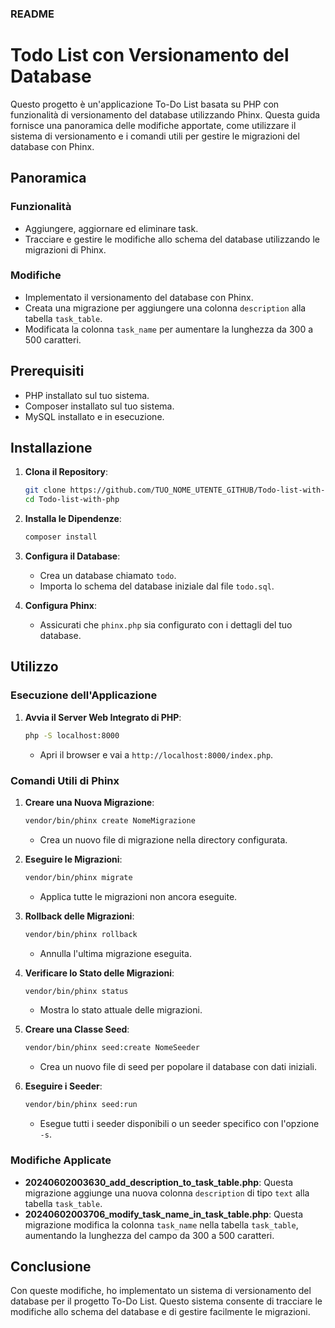 ### README

# Todo List con Versionamento del Database

Questo progetto è un'applicazione To-Do List basata su PHP con funzionalità di versionamento del database utilizzando Phinx. Questa guida fornisce una panoramica delle modifiche apportate, come utilizzare il sistema di versionamento e i comandi utili per gestire le migrazioni del database con Phinx.

## Panoramica

### Funzionalità
- Aggiungere, aggiornare ed eliminare task.
- Tracciare e gestire le modifiche allo schema del database utilizzando le migrazioni di Phinx.

### Modifiche
- Implementato il versionamento del database con Phinx.
- Creata una migrazione per aggiungere una colonna `description` alla tabella `task_table`.
- Modificata la colonna `task_name` per aumentare la lunghezza da 300 a 500 caratteri.

## Prerequisiti
- PHP installato sul tuo sistema.
- Composer installato sul tuo sistema.
- MySQL installato e in esecuzione.

## Installazione

1. **Clona il Repository**:
   ```bash
   git clone https://github.com/TUO_NOME_UTENTE_GITHUB/Todo-list-with-php.git
   cd Todo-list-with-php
   ```

2. **Installa le Dipendenze**:
   ```bash
   composer install
   ```

3. **Configura il Database**:
   - Crea un database chiamato `todo`.
   - Importa lo schema del database iniziale dal file `todo.sql`.

4. **Configura Phinx**:
   - Assicurati che `phinx.php` sia configurato con i dettagli del tuo database.

## Utilizzo

### Esecuzione dell'Applicazione

1. **Avvia il Server Web Integrato di PHP**:
   ```bash
   php -S localhost:8000
   ```
   - Apri il browser e vai a `http://localhost:8000/index.php`.

### Comandi Utili di Phinx

1. **Creare una Nuova Migrazione**:
   ```bash
   vendor/bin/phinx create NomeMigrazione
   ```
   - Crea un nuovo file di migrazione nella directory configurata.

2. **Eseguire le Migrazioni**:
   ```bash
   vendor/bin/phinx migrate
   ```
   - Applica tutte le migrazioni non ancora eseguite.

3. **Rollback delle Migrazioni**:
   ```bash
   vendor/bin/phinx rollback
   ```
   - Annulla l'ultima migrazione eseguita.

4. **Verificare lo Stato delle Migrazioni**:
   ```bash
   vendor/bin/phinx status
   ```
   - Mostra lo stato attuale delle migrazioni.

5. **Creare una Classe Seed**:
   ```bash
   vendor/bin/phinx seed:create NomeSeeder
   ```
   - Crea un nuovo file di seed per popolare il database con dati iniziali.

6. **Eseguire i Seeder**:
   ```bash
   vendor/bin/phinx seed:run
   ```
   - Esegue tutti i seeder disponibili o un seeder specifico con l'opzione `-s`.

### Modifiche Applicate

- **20240602003630_add_description_to_task_table.php**: Questa migrazione aggiunge una nuova colonna `description` di tipo `text` alla tabella `task_table`.
- **20240602003706_modify_task_name_in_task_table.php**: Questa migrazione modifica la colonna `task_name` nella tabella `task_table`, aumentando la lunghezza del campo da 300 a 500 caratteri.

## Conclusione

Con queste modifiche, ho implementato un sistema di versionamento del database per il progetto To-Do List. Questo sistema consente di tracciare le modifiche allo schema del database e di gestire facilmente le migrazioni.
